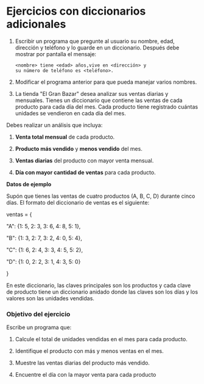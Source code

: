 # Ejercicios con diccionarios adicionales

1. Escribir un programa que pregunte al usuario su nombre, edad, dirección y teléfono y lo guarde en un diccionario. Después debe mostrar por pantalla el mensaje:
	 ```
	 <nombre> tiene <edad> años,vive en <dirección> y
	 su número de teléfono es <teléfono>.
	```
2. Modificar el programa anterior para que pueda manejar varios nombres.

3. La tienda "El Gran Bazar" desea analizar sus ventas diarias y mensuales. Tienes un diccionario que contiene las ventas de cada producto para cada día del mes. Cada producto tiene registrado cuántas unidades se vendieron en cada día del mes.

Debes realizar un análisis que incluya:

1. **Venta total mensual** de cada producto.

2. **Producto más vendido** y **menos vendido** del mes.

3. **Ventas diarias** del producto con mayor venta mensual.

4. **Día con mayor cantidad de ventas** para cada producto.

**Datos de ejemplo**

Supón que tienes las ventas de cuatro productos (A, B, C, D) durante cinco días. El formato del diccionario de ventas es el siguiente:

ventas = {

"A": {1: 5, 2: 3, 3: 6, 4: 8, 5: 1},

"B": {1: 3, 2: 7, 3: 2, 4: 0, 5: 4},

"C": {1: 6, 2: 4, 3: 3, 4: 5, 5: 2},

"D": {1: 0, 2: 2, 3: 1, 4: 3, 5: 0}

}

En este diccionario, las claves principales son los productos y cada clave de producto tiene un diccionario anidado donde las claves son los días y los valores son las unidades vendidas.

### Objetivo del ejercicio

Escribe un programa que:

1. Calcule el total de unidades vendidas en el mes para cada producto.

2. Identifique el producto con más y menos ventas en el mes.

3. Muestre las ventas diarias del producto más vendido.

4. Encuentre el día con la mayor venta para cada producto